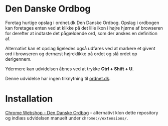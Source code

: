 # Den Danske Ordbog
Foretag hurtige opslag i ordnet.dk Den Danske Ordbog. Opslag i ordbogen kan foretages enten ved at klikke på det lille ikon i højre hjørne af browseren for derefter at indtaste det pågældende ord, som der ønskes en definition af.

Alternativt kan et opslag ligeledes også udføres ved at markere et givent ord i browseren og dernæst højreklikke på ordet og slå ordet op derigennem. 

Ydermere kan udvidelsen åbnes ved at trykke **Ctrl + Shift + U**.

Denne udvidelse har ingen tilknytning til [ordnet.dk](http://ordnet.dk/ddo).

# Installation
[Chrome Webshop - Den Danske Ordbog](https://chrome.google.com/webstore/detail/dbpdoikeilkcgfhlihaajhlkiflfhopc) - alternativt klon dette repository og indlæs udvidelsen manuelt under `chrome://extensions/`.